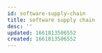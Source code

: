 ```yaml
---
id: software-supply-chain
title: software supply chain
desc: ''
updated: 1661813506552
created: 1661813506552
---
```

